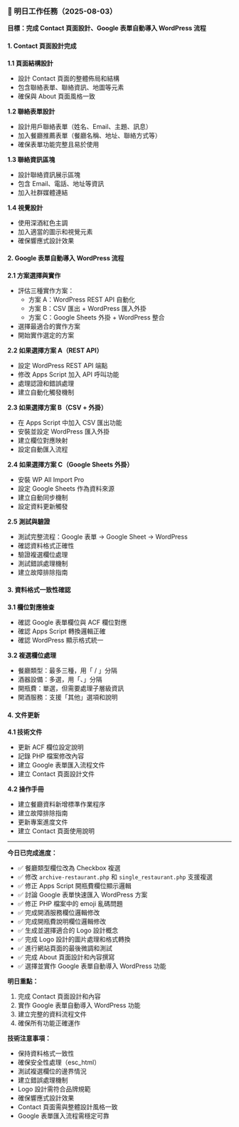 ### 📌 明日工作任務（2025-08-03）

**目標：完成 Contact 頁面設計、Google 表單自動導入 WordPress 流程**

#### 1. Contact 頁面設計完成

**1.1 頁面結構設計**
* 設計 Contact 頁面的整體佈局和結構
* 包含聯絡表單、聯絡資訊、地圖等元素
* 確保與 About 頁面風格一致

**1.2 聯絡表單設計**
* 設計用戶聯絡表單（姓名、Email、主題、訊息）
* 加入餐廳推薦表單（餐廳名稱、地址、聯絡方式等）
* 確保表單功能完整且易於使用

**1.3 聯絡資訊區塊**
* 設計聯絡資訊展示區塊
* 包含 Email、電話、地址等資訊
* 加入社群媒體連結

**1.4 視覺設計**
* 使用深酒紅色主調
* 加入適當的圖示和視覺元素
* 確保響應式設計效果

#### 2. Google 表單自動導入 WordPress 流程

**2.1 方案選擇與實作**
* 評估三種實作方案：
  - 方案 A：WordPress REST API 自動化
  - 方案 B：CSV 匯出 + WordPress 匯入外掛
  - 方案 C：Google Sheets 外掛 + WordPress 整合
* 選擇最適合的實作方案
* 開始實作選定的方案

**2.2 如果選擇方案 A（REST API）**
* 設定 WordPress REST API 端點
* 修改 Apps Script 加入 API 呼叫功能
* 處理認證和錯誤處理
* 建立自動化觸發機制

**2.3 如果選擇方案 B（CSV + 外掛）**
* 在 Apps Script 中加入 CSV 匯出功能
* 安裝並設定 WordPress 匯入外掛
* 建立欄位對應映射
* 設定自動匯入流程

**2.4 如果選擇方案 C（Google Sheets 外掛）**
* 安裝 WP All Import Pro
* 設定 Google Sheets 作為資料來源
* 建立自動同步機制
* 設定資料更新觸發

**2.5 測試與驗證**
* 測試完整流程：Google 表單 → Google Sheet → WordPress
* 確認資料格式正確性
* 驗證複選欄位處理
* 測試錯誤處理機制
* 建立故障排除指南

#### 3. 資料格式一致性確認

**3.1 欄位對應檢查**
* 確認 Google 表單欄位與 ACF 欄位對應
* 確認 Apps Script 轉換邏輯正確
* 確認 WordPress 顯示格式統一

**3.2 複選欄位處理**
* 餐廳類型：最多三種，用「 / 」分隔
* 酒器設備：多選，用「、」分隔
* 開瓶費：單選，但需要處理子層級資訊
* 開酒服務：支援「其他」選項和說明

#### 4. 文件更新

**4.1 技術文件**
* 更新 ACF 欄位設定說明
* 記錄 PHP 檔案修改內容
* 建立 Google 表單匯入流程文件
* 建立 Contact 頁面設計文件

**4.2 操作手冊**
* 建立餐廳資料新增標準作業程序
* 建立故障排除指南
* 更新專案進度文件
* 建立 Contact 頁面使用說明

---

**今日已完成進度：**

* ✅ 餐廳類型欄位改為 Checkbox 複選
* ✅ 修改 `archive-restaurant.php` 和 `single_restaurant.php` 支援複選
* ✅ 修正 Apps Script 開瓶費欄位顯示邏輯
* ✅ 討論 Google 表單快速匯入 WordPress 方案
* ✅ 修正 PHP 檔案中的 emoji 亂碼問題
* ✅ 完成開酒服務欄位邏輯修改
* ✅ 完成開瓶費說明欄位邏輯修改
* ✅ 生成並選擇適合的 Logo 設計概念
* ✅ 完成 Logo 設計的圖片處理和格式轉換
* ✅ 進行網站頁面的最後微調和測試
* ✅ 完成 About 頁面設計和內容撰寫
* ✅ 選擇並實作 Google 表單自動導入 WordPress 功能

**明日重點：**

1. 完成 Contact 頁面設計和內容
2. 實作 Google 表單自動導入 WordPress 功能
3. 建立完整的資料流程文件
4. 確保所有功能正確運作

**技術注意事項：**

* 保持資料格式一致性
* 確保安全性處理（esc_html）
* 測試複選欄位的邊界情況
* 建立錯誤處理機制
* Logo 設計需符合品牌規範
* 確保響應式設計效果
* Contact 頁面需與整體設計風格一致
* Google 表單匯入流程需穩定可靠
